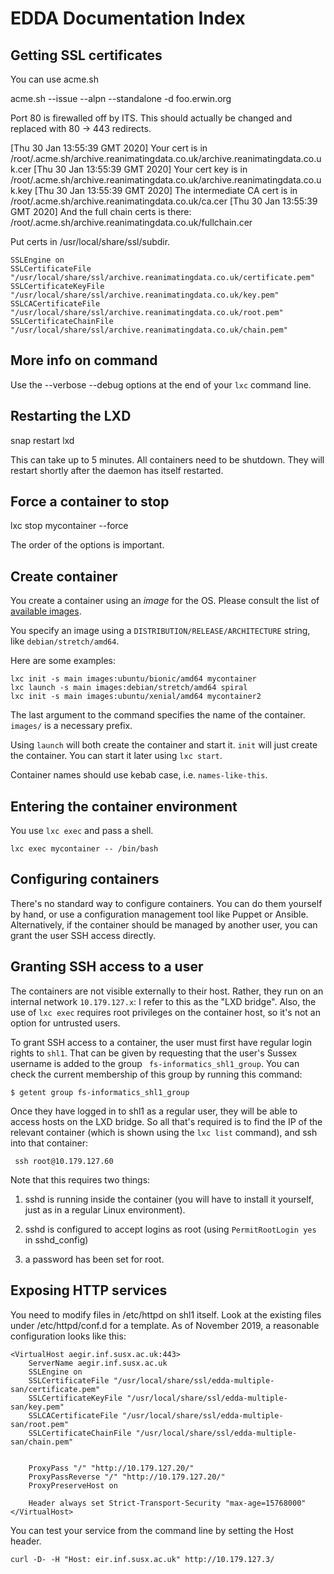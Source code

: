 # EDDA Documentation Index

## Getting SSL certificates

You can use acme.sh

acme.sh --issue --alpn --standalone -d foo.erwin.org

Port 80 is firewalled off by ITS.  This should actually be changed and replaced
with 80 -> 443 redirects.

[Thu 30 Jan 13:55:39 GMT 2020] Your cert is in  /root/.acme.sh/archive.reanimatingdata.co.uk/archive.reanimatingdata.co.uk.cer 
[Thu 30 Jan 13:55:39 GMT 2020] Your cert key is in  /root/.acme.sh/archive.reanimatingdata.co.uk/archive.reanimatingdata.co.uk.key 
[Thu 30 Jan 13:55:39 GMT 2020] The intermediate CA cert is in  /root/.acme.sh/archive.reanimatingdata.co.uk/ca.cer 
[Thu 30 Jan 13:55:39 GMT 2020] And the full chain certs is there:  /root/.acme.sh/archive.reanimatingdata.co.uk/fullchain.cer 



Put certs in /usr/local/share/ssl/subdir.

    SSLEngine on
    SSLCertificateFile "/usr/local/share/ssl/archive.reanimatingdata.co.uk/certificate.pem"
    SSLCertificateKeyFile "/usr/local/share/ssl/archive.reanimatingdata.co.uk/key.pem"
    SSLCACertificateFile "/usr/local/share/ssl/archive.reanimatingdata.co.uk/root.pem"
    SSLCertificateChainFile "/usr/local/share/ssl/archive.reanimatingdata.co.uk/chain.pem"

## More info on command

Use the --verbose --debug options at the end of your `lxc` command line.

## Restarting the LXD

snap restart lxd

This can take up to 5 minutes.  All containers need to be shutdown.  They will
restart shortly after the daemon has itself restarted.


## Force a container to stop

lxc stop mycontainer --force

The order of the options is important.

## Create container

You create a container using an _image_ for the OS.  Please consult the list of
[available images](https://us.images.linuxcontainers.org/).

You specify an image using a `DISTRIBUTION/RELEASE/ARCHITECTURE` string, like
`debian/stretch/amd64`.

Here are some examples:

    lxc init -s main images:ubuntu/bionic/amd64 mycontainer
    lxc launch -s main images:debian/stretch/amd64 spiral
    lxc init -s main images:ubuntu/xenial/amd64 mycontainer2

The last argument to the command specifies the name of the container.  `images/`
is a necessary prefix.

Using `launch` will both create the container and start it.  `init` will just
create the container.  You can start it later using `lxc start`.

Container names should use kebab case, i.e. `names-like-this`.

## Entering the container environment

You use `lxc exec` and pass a shell.

    lxc exec mycontainer -- /bin/bash

## Configuring containers

There's no standard way to configure containers.  You can do them yourself by
hand, or use a configuration management tool like Puppet or Ansible.
Alternatively, if the container should be managed by another user, you can grant
the user SSH access directly.

## Granting SSH access to a user

The containers are not visible externally to their host.  Rather, they run on an
internal network `10.179.127.x`: I refer to this as the "LXD bridge".  Also, the
use of `lxc exec` requires root privileges on the container host, so it's not an
option for untrusted users.

To grant SSH access to a container, the user must first have regular login
rights to `shl1`.  That can be given by requesting that the user's Sussex
username is added to the group ` fs-informatics_shl1_group`.  You can check the
current membership of this group by running this command:

    $ getent group fs-informatics_shl1_group

Once they have logged in to shl1 as a regular user, they will be able to access
hosts on the LXD bridge.  So all that's required is to find the IP of the
relevant container (which is shown using the `lxc list` command), and ssh into
that container:

     ssh root@10.179.127.60

Note that this requires two things:

1.  sshd is running inside the container (you will have to install it yourself,
just as in a regular Linux environment).

2.  sshd is configured to accept logins as root (using `PermitRootLogin yes` in
    sshd_config)

3.  a password has been set for root.

## Exposing HTTP services

You need to modify files in /etc/httpd on shl1 itself.  Look at the existing
files under /etc/httpd/conf.d for a template.  As of November 2019, a reasonable
configuration looks like this:

    <VirtualHost aegir.inf.susx.ac.uk:443>
        ServerName aegir.inf.susx.ac.uk
        SSLEngine on
        SSLCertificateFile "/usr/local/share/ssl/edda-multiple-san/certificate.pem"
        SSLCertificateKeyFile "/usr/local/share/ssl/edda-multiple-san/key.pem"
        SSLCACertificateFile "/usr/local/share/ssl/edda-multiple-san/root.pem"
        SSLCertificateChainFile "/usr/local/share/ssl/edda-multiple-san/chain.pem"


        ProxyPass "/" "http://10.179.127.20/"
        ProxyPassReverse "/" "http://10.179.127.20/"
        ProxyPreserveHost on

        Header always set Strict-Transport-Security "max-age=15768000"
    </VirtualHost>

You can test your service from the command line by setting the Host header.

    curl -D- -H "Host: eir.inf.susx.ac.uk" http://10.179.127.3/
